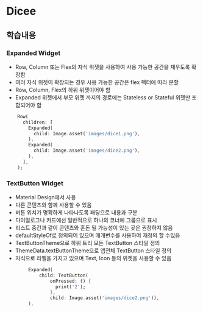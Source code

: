 # Dicee

## 학습내용

### Expanded Widget

* Row, Column 또는 Flex의 자식 위젯을 사용하여 사용 가능한 공간을 채우도록 확장함
* 여러 자식 위젯이 확장되는 경우 사용 가능한 공간은 flex 펙터에 따라 분할
* Row, Column, Flex의 하위 위젯이어야 함
* Expanded 위젯에서 부모 위젯 까지의 경로에는 Stateless or Stateful 위젯만 포함되어야 함

```dart
    Row(
      children: [
        Expanded(
          child: Image.asset('images/dice1.png'),
        ),
        Expanded(
          child: Image.asset('images/dice2.png'),
        ),
      ],
    );
```

### TextButton Widget

* Material Design에서 사용
* 다른 콘텐츠와 함께 사용할 수 있음
* 버튼 위치가 명확하게 나타나도록 패딩으로 내용과 구분
* 다이얼로그나 카드에선 일반적으로 하나의 코너에 그룹으로 표시
* 리스트 중간과 같이 콘텐츠와 혼돈 될 가능성이 있는 곳은 권장하지 않음
* defaultStyleOf로 정의되어 있으며 매개변수를 사용하여 재정의 할 수있음
* TextButtonTheme으로 하위 트리 모든 TextButton 스타일 정의
* ThemeData.textButtonTheme으로 앱전체 TextButton 스타일 정의
* 자식으로 라벨을 가지고 있으며 Text, Icon 등의 위젯을 사용할 수 있음

```dart
        Expanded(
            child: TextButton(
                onPressed: () {
                  print('2');
                },
                child: Image.asset('images/dice2.png')),
        ),
```
